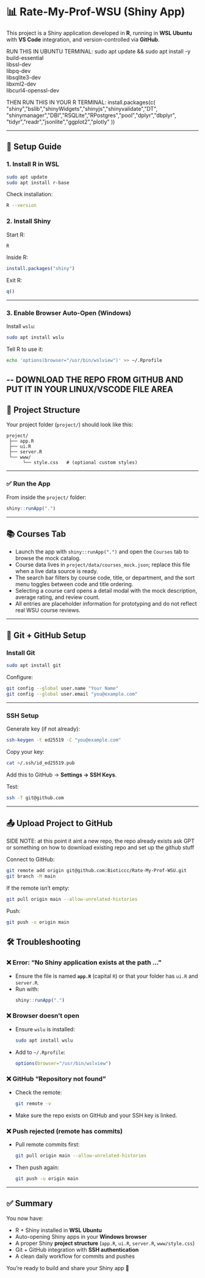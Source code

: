 # 📊 Rate-My-Prof-WSU (Shiny App)

This project is a Shiny application developed in **R**, running in **WSL Ubuntu** with **VS Code** integration, and version-controlled via **GitHub**.

RUN THIS IN UBUNTU TERMINAL:
sudo apt update && sudo apt install -y \
  build-essential \
  libssl-dev \
  libpq-dev \
  libsqlite3-dev \
  libxml2-dev \
  libcurl4-openssl-dev


THEN RUN THIS IN YOUR R TERMINAL:
install.packages(c(
  "shiny","bslib","shinyWidgets","shinyjs","shinyvalidate","DT",
  "shinymanager","DBI","RSQLite","RPostgres","pool","dplyr","dbplyr",
  "tidyr","readr","jsonlite","ggplot2","plotly"
))

---

## 🚀 Setup Guide

### 1. Install R in WSL
```bash
sudo apt update
sudo apt install r-base
```

Check installation:
```bash
R --version
```

### 2. Install Shiny
Start R:
```bash
R
```

Inside R:
```r
install.packages("shiny")
```

Exit R:
```r
q()
```

---

### 3. Enable Browser Auto-Open (Windows)
Install `wslu`:
```bash
sudo apt install wslu
```

Tell R to use it:
```bash
echo 'options(browser="/usr/bin/wslview")' >> ~/.Rprofile
```

--
DOWNLOAD THE REPO FROM GITHUB AND PUT IT IN YOUR LINUX/VSCODE FILE AREA
--

## 📂 Project Structure

Your project folder (`project/`) should look like this:

```
project/
 ├── app.R
 ├── ui.R
 ├── server.R
 └── www/
      └── style.css   # (optional custom styles)
```

---
### ✅ Run the App
From inside the `project/` folder:
```r
shiny::runApp(".")
```

---

## 📚 Courses Tab

- Launch the app with `shiny::runApp(".")` and open the `Courses` tab to browse the mock catalog.
- Course data lives in `project/data/courses_mock.json`; replace this file when a live data source is ready.
- The search bar filters by course code, title, or department, and the sort menu toggles between code and title ordering.
- Selecting a course card opens a detail modal with the mock description, average rating, and review count.
- All entries are placeholder information for prototyping and do not reflect real WSU course reviews.

---

## 🔧 Git + GitHub Setup

### Install Git
```bash
sudo apt install git
```

Configure:
```bash
git config --global user.name "Your Name"
git config --global user.email "you@example.com"
```

---

### SSH Setup
Generate key (if not already):
```bash
ssh-keygen -t ed25519 -C "you@example.com"
```

Copy your key:
```bash
cat ~/.ssh/id_ed25519.pub
```
Add this to GitHub → **Settings → SSH Keys**.

Test:
```bash
ssh -T git@github.com
```

---

## 📤 Upload Project to GitHub

SIDE NOTE: at this point it aint a new repo, the repo already exists
ask GPT or something on how to download existing repo and set up the github stuff

Connect to GitHub:
```bash
git remote add origin git@github.com:Bioticcc/Rate-My-Prof-WSU.git
git branch -M main
```

If the remote isn’t empty:
```bash
git pull origin main --allow-unrelated-histories
```

Push:
```bash
git push -u origin main
```

## 🛠 Troubleshooting

### ❌ Error: “No Shiny application exists at the path …”
- Ensure the file is named **`app.R`** (capital `R`) or that your folder has `ui.R` and `server.R`.
- Run with:
  ```r
  shiny::runApp(".")
  ```

### ❌ Browser doesn’t open
- Ensure `wslu` is installed:
  ```bash
  sudo apt install wslu
  ```
- Add to `~/.Rprofile`:
  ```r
  options(browser="/usr/bin/wslview")
  ```

### ❌ GitHub “Repository not found”
- Check the remote:
  ```bash
  git remote -v
  ```
- Make sure the repo exists on GitHub and your SSH key is linked.

### ❌ Push rejected (remote has commits)
- Pull remote commits first:
  ```bash
  git pull origin main --allow-unrelated-histories
  ```
- Then push again:
  ```bash
  git push -u origin main
  ```

---

## ✅ Summary

You now have:
- R + Shiny installed in **WSL Ubuntu**  
- Auto-opening Shiny apps in your **Windows browser**  
- A proper Shiny **project structure** (`app.R`, `ui.R`, `server.R`, `www/style.css`)  
- Git + GitHub integration with **SSH authentication**  
- A clean daily workflow for commits and pushes  

You’re ready to build and share your Shiny app 🚀
